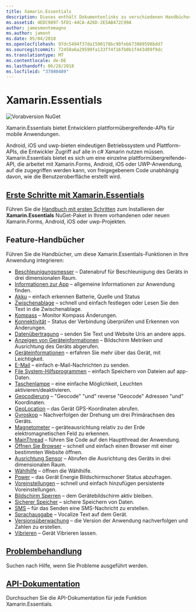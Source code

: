 ```yaml
---
title: Xamarin.Essentials
description: Dieses enthält Dokumentenlinks zu verschiedenen Handbüchern, die beschreiben, Xamarin.Essentials, die Entwickler mit Cross-Plattform-APIs für mobile Anwendungen bereitstellt.
ms.assetid: 4EDC9897-5FD1-44CA-A26D-2E5AB472C99A
author: jamesmontemagno
ms.author: jamont
ms.date: 05/04/2018
ms.openlocfilehash: 97dc5494f37da1590178bc90feb673889598bdd7
ms.sourcegitcommit: 72450a6a29599fa133ff4f16fb0b1f443d89f9dc
ms.translationtype: MT
ms.contentlocale: de-DE
ms.lasthandoff: 06/28/2018
ms.locfileid: "37080489"
---
```

# <a name="xamarinessentials"></a>Xamarin.Essentials

![Vorabversion NuGet](~/media/shared/pre-release.png)

Xamarin.Essentials bietet Entwicklern plattformübergreifende-APIs für mobile Anwendungen.

Android, iOS und uwp-bieten eindeutigen Betriebssystem und Plattform-APIs, die Entwickler Zugriff auf alle in c# Xamarin nutzen müssen. Xamarin.Essentials bietet es sich um eine einzelne plattformübergreifende-API, die arbeitet mit Xamarin.Forms, Android, iOS oder UWP-Anwendung, auf die zugegriffen werden kann, von freigegebenem Code unabhängig davon, wie die Benutzeroberfläche erstellt wird.

## <a name="get-started-with-xamarinessentialsget-startedmdcontextxamarinxamarin-forms"></a>[Erste Schritte mit Xamarin.Essentials](get-started.md?context=xamarin/xamarin-forms)

Führen Sie die [Handbuch mit ersten Schritten](get-started.md) zum Installieren der **Xamarin.Essentials** NuGet-Paket in Ihrem vorhandenen oder neuen Xamarin.Forms, Android, iOS oder uwp-Projekten.

## <a name="feature-guides"></a>Feature-Handbücher

Führen Sie die Handbücher, um diese Xamarin.Essentials-Funktionen in Ihre Anwendung integrieren:

* [Beschleunigungsmesser](accelerometer.md?context=xamarin/xamarin-forms) – Datenabruf für Beschleunigung des Geräts in drei dimensionalen Raum.
* [Informationen zur App](app-information.md?context=xamarin/xamarin-forms) – allgemeine Informationen zur Anwendung finden.
* [Akku](battery.md?context=xamarin/xamarin-forms) – einfach erkennen Batterie, Quelle und Status
* [Zwischenablage](clipboard.md?context=xamarin/xamarin-forms) – schnell und einfach festlegen oder Lesen Sie den Text in die Zwischenablage.
* [Kompass](compass.md?context=xamarin/xamarin-forms) – Monitor Kompass Änderungen.
* [Konnektivität](connectivity.md?context=xamarin/xamarin-forms) – Status der Verbindung überprüfen und Erkennen von Änderungen.
* [Datenübertragung](data-transfer.md?context=xamarin/xamarin-forms) – senden Sie Text und Website Uris an andere apps.
* [Anzeigen von Geräteinformationen](device-display.md?context=xamarin/xamarin-forms) – Bildschirm Metriken und Ausrichtung des Geräts abgerufen.
* [Geräteinformationen](device-information.md?context=xamarin/xamarin-forms) – erfahren Sie mehr über das Gerät, mit Leichtigkeit.
* [E-Mail](email.md?context=xamarin/xamarin-forms) – einfach e-Mail-Nachrichten zu senden.
* [File System-Hilfsprogrammen](file-system-helpers.md?context=xamarin/xamarin-forms) – einfach Speichern von Dateien auf app-Daten.
* [Taschenlampe](flashlight.md?context=xamarin/xamarin-forms) – eine einfache Möglichkeit, Leuchten aktivieren/deaktivieren.
* [Geocodierung](geocoding.md?context=xamarin/xamarin-forms) – "Geocode" "und" reverse "Geocode" Adressen "und" Koordinaten.
* [GeoLocation](geolocation.md?context=xamarin/xamarin-forms) – das Gerät GPS-Koordinaten abrufen.
* [Gyroskop](gyroscope.md?context=xamarin/xamarin-forms) – Nachverfolgen der Drehung um drei Primärachsen des Geräts.
* [Magnetometer](magnetometer.md?context=xamarin/xamarin-forms) – geräteausrichtung relativ zu der Erde elektromagnetischen Feld zu erkennen.
* [MainThread](main-thread.md?content=xamarin/xamarin-forms) – führen Sie Code auf den Hauptthread der Anwendung. 
* [Öffnen Sie Browser](open-browser.md?context=xamarin/xamarin-forms) – schnell und einfach einen Browser mit einer bestimmten Website öffnen.
* [Ausrichtung Sensor](orientation-sensor.md?context=xamarin/xamarin-forms) – Abrufen die Ausrichtung des Geräts in drei dimensionalen Raum.
* [Wählhilfe](phone-dialer.md?context=xamarin/xamarin-forms) – öffnen die Wählhilfe.
* [Power](power.md?context=xamarin/xamarin-forms) – das Gerät Energie Bildschirmschoner Status abzufragen.
* [Voreinstellungen](preferences.md?context=xamarin/xamarin-forms) – schnell und einfach hinzufügen persistente Voreinstellungen.
* [Bildschirm Sperren](screen-lock.md?context=xamarin/xamarin-forms) – dem Gerätebildschirm aktiv bleiben.
* [Sicherer Speicher](secure-storage.md?context=xamarin/xamarin-forms) – sichere Speichern von Daten.
* [SMS](sms.md?context=xamarin/xamarin-forms) – für das Senden eine SMS-Nachricht zu erstellen.
* [Sprachausgabe](text-to-speech.md?context=xamarin/xamarin-forms) – Vocalize Text auf dem Gerät.
* [Versionsüberwachung](version-tracking.md?context=xamarin/xamarin-forms) – die Version der Anwendung nachverfolgen und Zahlen zu erstellen.
* [Vibrieren](vibrate.md?context=xamarin/xamarin-forms) – Gerät Vibrieren lassen.

## <a name="troubleshootingtroubleshootingmdcontextxamarinxamarin-forms"></a>[Problembehandlung](troubleshooting.md?context=xamarin/xamarin-forms)

Suchen nach Hilfe, wenn Sie Probleme ausgeführt werden.

## <a name="api-documentationxrefxamarinessentials"></a>[API-Dokumentation](xref:Xamarin.Essentials)

Durchsuchen Sie die API-Dokumentation für jede Funktion Xamarin.Essentials.
